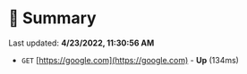 # 📖 Summary
Last updated: **4/23/2022, 11:30:56 AM**

- `GET` [https://google.com](https://google.com) - **Up** (134ms)

